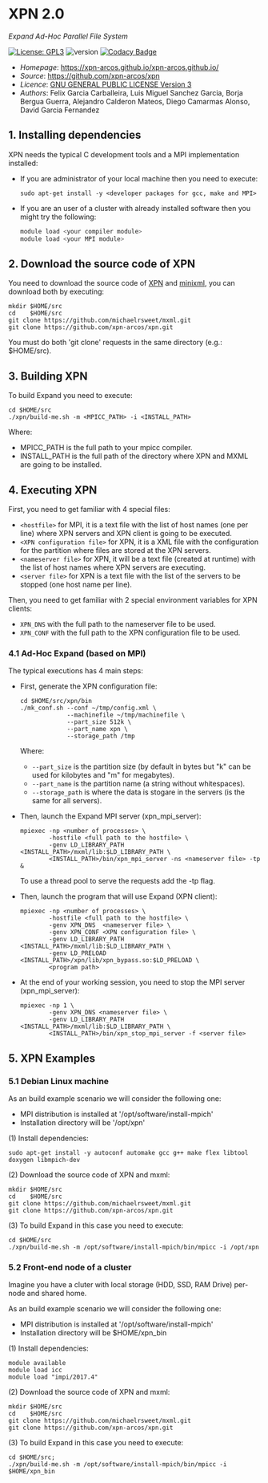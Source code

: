 # XPN 2.0

*Expand Ad-Hoc Parallel File System*

[![License: GPL3](https://img.shields.io/badge/License-GPL3-blue.svg)](https://opensource.org/licenses/GPL-3.0)
![version](https://img.shields.io/badge/version-2.0-blue)
[![Codacy Badge](https://app.codacy.com/project/badge/Grade/ca0c40db97f64698a2db9992cafdd4ab)](https://www.codacy.com/gh/xpn-arcos/xpn/dashboard?utm_source=github.com&amp;utm_medium=referral&amp;utm_content=xpn-arcos/xpn&amp;utm_campaign=Badge_Grade)

* *Homepage*: <https://xpn-arcos.github.io/xpn-arcos.github.io/>
* *Source*:   <https://github.com/xpn-arcos/xpn>
* *Licence*:  [GNU GENERAL PUBLIC LICENSE Version 3](https://github.com/dcamarmas/xpn/blob/master/COPYING)</br>
* *Authors*:  Felix Garcia Carballeira, Luis Miguel Sanchez Garcia, Borja Bergua Guerra, Alejandro Calderon Mateos, Diego Camarmas Alonso, David Garcia Fernandez

## 1. Installing dependencies

XPN needs the typical C development tools and a MPI implementation installed:
* If you are administrator of your local machine then you need to execute:
  ```
  sudo apt-get install -y <developer packages for gcc, make and MPI>
  ```
* If you are an user of a cluster with already installed software then you might try the following:
  ```bash
  module load <your compiler module>
  module load <your MPI module>
  ```

## 2. Download the source code of XPN

You need to download the source code of [XPN](https://xpn-arcos.github.io/arcos-xpn.github.io/) and [minixml](http://www.minixml.org), you can download both by executing:
```
mkdir $HOME/src
cd    $HOME/src
git clone https://github.com/michaelrsweet/mxml.git
git clone https://github.com/xpn-arcos/xpn.git
```

You must do both 'git clone' requests in the same directory (e.g.: $HOME/src).

## 3. Building XPN

To build Expand you need to execute:
```
cd $HOME/src
./xpn/build-me.sh -m <MPICC_PATH> -i <INSTALL_PATH>
```
Where:
* MPICC_PATH is the full path to your mpicc compiler.
* INSTALL_PATH is the full path of the directory where XPN and MXML are going to be installed.

## 4. Executing XPN

First, you need to get familiar with 4 special files:
* ```<hostfile>``` for MPI, it is a text file with the list of host names (one per line) where XPN servers and XPN client is going to be executed.
* ```<XPN configuration file>``` for XPN, it is a XML file with the configuration for the partition where files are stored at the XPN servers.
* ```<nameserver file>``` for XPN, it will be a text file (created at runtime) with the list of host names where XPN servers are executing.
* ```<server file>``` for XPN is a text file with the list of the servers to be stopped (one host name per line).

Then, you need to get familiar with 2 special environment variables for XPN clients:
* ```XPN_DNS```  with the full path to the nameserver file to be used.
* ```XPN_CONF``` with the full path to the XPN configuration file to be used.

### 4.1 Ad-Hoc Expand (based on MPI)
The typical executions has 4 main steps:
- First, generate the XPN configuration file:

    ```
    cd $HOME/src/xpn/bin
    ./mk_conf.sh --conf ~/tmp/config.xml \
                 --machinefile ~/tmp/machinefile \
                 --part_size 512k \
                 --part_name xpn \
                 --storage_path /tmp
    ```
    Where:
    * ```--part_size``` is the partition size (by default in bytes but "k" can be used for kilobytes and "m" for megabytes).
    * ```--part_name``` is the partition name (a string without whitespaces).
    * ```--storage_path``` is where the data is stogare in the servers (is the same for all servers).

- Then, launch the Expand MPI server (xpn_mpi_server):

    ```
    mpiexec -np <number of processes> \
            -hostfile <full path to the hostfile> \
            -genv LD_LIBRARY_PATH <INSTALL_PATH>/mxml/lib:$LD_LIBRARY_PATH \
            <INSTALL_PATH>/bin/xpn_mpi_server -ns <nameserver file> -tp &
    ```

    To use a thread pool to serve the requests add the -tp flag.

- Then,  launch the program that will use Expand (XPN client):

    ```
    mpiexec -np <number of processes> \
            -hostfile <full path to the hostfile> \
            -genv XPN_DNS  <nameserver file> \
            -genv XPN_CONF <XPN configuration file> \
            -genv LD_LIBRARY_PATH <INSTALL_PATH>/mxml/lib:$LD_LIBRARY_PATH \
            -genv LD_PRELOAD      <INSTALL_PATH>/xpn/lib/xpn_bypass.so:$LD_PRELOAD \
            <program path>
    ```

- At the end of your working session, you need to stop the MPI server (xpn_mpi_server):

    ```
    mpiexec -np 1 \
            -genv XPN_DNS <nameserver file> \
            -genv LD_LIBRARY_PATH <INSTALL_PATH>/mxml/lib:$LD_LIBRARY_PATH \
            <INSTALL_PATH>/bin/xpn_stop_mpi_server -f <server file>
    ```

## 5. XPN Examples

### 5.1 Debian Linux machine

As an build example scenario we will consider the following one:
* MPI distribution is installed at '/opt/software/install-mpich'
* Installation directory will be '/opt/xpn'

(1) Install dependencies:
  ```
  sudo apt-get install -y autoconf automake gcc g++ make flex libtool doxygen libmpich-dev
  ```

(2) Download the source code of XPN and mxml:
  ```
  mkdir $HOME/src
  cd    $HOME/src
  git clone https://github.com/michaelrsweet/mxml.git
  git clone https://github.com/xpn-arcos/xpn.git
  ```

(3) To build Expand in this case you need to execute:
   ```
   cd $HOME/src
   ./xpn/build-me.sh -m /opt/software/install-mpich/bin/mpicc -i /opt/xpn
   ```

### 5.2 Front-end node of a cluster

Imagine you have a cluter with local storage (HDD, SSD, RAM Drive) per-node and shared home.

As an build example scenario we will consider the following one:
* MPI distribution is installed at '/opt/software/install-mpich'
* Installation directory will be $HOME/xpn_bin

(1) Install dependencies:
  ```
  module available
  module load icc
  module load "impi/2017.4"
  ```

(2) Download the source code of XPN and mxml:
  ```
  mkdir $HOME/src
  cd    $HOME/src
  git clone https://github.com/michaelrsweet/mxml.git
  git clone https://github.com/xpn-arcos/xpn.git
  ```

(3) To build Expand in this case you need to execute:
  ```
  cd $HOME/src;
  ./xpn/build-me.sh -m /opt/software/install-mpich/bin/mpicc -i $HOME/xpn_bin
  ```


